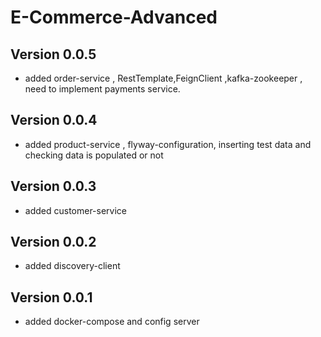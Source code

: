 # E-Commerce-Advanced

## Version 0.0.5
- added order-service , RestTemplate,FeignClient ,kafka-zookeeper , need to implement payments service. 

## Version 0.0.4
- added product-service , flyway-configuration, inserting test data and checking data is populated or not

## Version 0.0.3
- added customer-service

## Version 0.0.2
- added discovery-client

## Version 0.0.1
- added docker-compose and config server